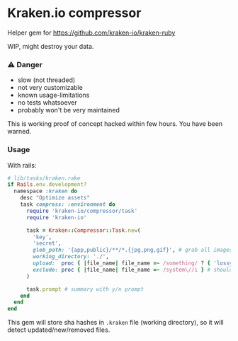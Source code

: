 # Kraken.io compressor

Helper gem for https://github.com/kraken-io/kraken-ruby

WIP, might destroy your data.

### :warning: Danger

- slow (not threaded)
- not very customizable
- known usage-limitations
- no tests whatsoever
- probably won't be very maintained 

This is working proof of concept hacked within few hours. You have been warned.

### Usage

With rails:

``` ruby
# lib/tasks/kraken.rake
if Rails.env.development?
  namespace :kraken do
    desc "Optimize assets"
    task compress: :environment do
      require 'kraken-io/compressor/task'
      require 'kraken-io'

      task = Kraken::Compressor::Task.new(
        'key',
        'secret',
        glob_path: '{app,public}/**/*.{jpg,png,gif}', # grab all images from app/ and public/ folder
        working_directory: './',
        upload:  proc { |file_name| file_name =~ /something/ ? { 'lossy' => true } : {} }, # should lossy compression be applied for that file
        exclude: proc { |file_name| file_name =~ /system\//i } # should this file be excluded?
      )

      task.prompt # summary with y/n prompt
    end
  end
end
```

This gem will store sha hashes in `.kraken` file (working directory), so it will detect updated/new/removed files.
